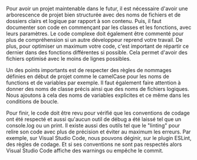 Pour avoir un projet maintenable dans le futur, il est nécessaire d'avoir une arborescence de projet bien structurée avec des noms de fichiers et de dossiers clairs et logique par rapport à son contenu. Puis, il faut documenter son code en commençant par les classes et les fonctions, avec leurs paramètres. Le code complexe doit également être commenté pour plus de compréhension si un autre développeur reprend votre travail. De plus, pour optimiser un maximum votre code, c'est important de répartir ce dernier dans des fonctions différentes si possible. Cela permet d'avoir des fichiers optimisé avec le moins de lignes possibles. 

Un des points importants est de respecter des règles de nommages définies en début de projet comme le camelCase pour les noms de functions et de variables par exemple. Il faut également faire attention à donner des noms de classe précis ainsi que des noms de fichiers logiques. Nous ajoutons à cela des noms de variables explicites et ce même dans les conditions de boucle.

Pour finir, le code doit être revu pour vérifié que les conventions de codage ont été respecté et aussi qu'aucun outil de débug a été laissé tel que un console.log ou un print. Il existe aussi des outils tel que le "linting" pour relire son code avec plus de précision et éviter au maximum les erreurs. Par exemple, sur Visual Studio Code, nous pouvons déginir, sur le plugin ESLint, des règles de codage. Et si ses conventions ne sont pas respectés alors Visual Studio Code affiche des warnings ou empêche le commit.
